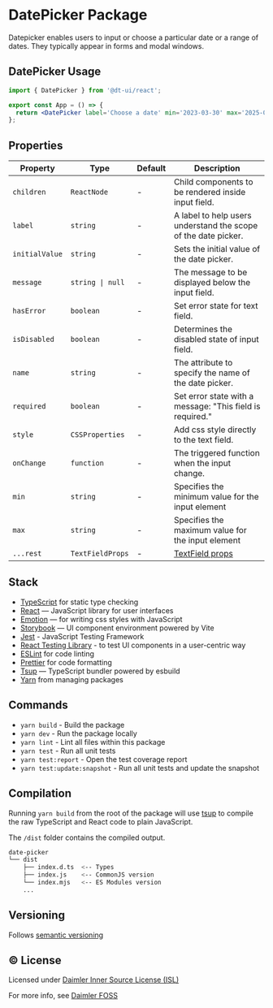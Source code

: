 # DatePicker Package

Datepicker enables users to input or choose a particular date or a range of dates. 
They typically appear in forms and modal windows.

## DatePicker Usage

```jsx
import { DatePicker } from '@dt-ui/react';

export const App = () => {
  return <DatePicker label='Choose a date' min='2023-03-30' max='2025-03-30' />;
};
```

## Properties

| Property       | Type             | Default | Description                                                                 |
| -------------- | ---------------- | ------- | --------------------------------------------------------------------------- |
| `children`     | `ReactNode`      | -       | Child components to be rendered inside input field.                         |
| `label`        | `string`         | -       | A label to help users understand the scope of the date picker.              |
| `initialValue` | `string`         | -       | Sets the initial value of the date picker.                                  |
| `message`      | `string \| null` | -       | The message to be displayed below the input field.                          |
| `hasError`     | `boolean`        | -       | Set error state for text field.                                             |
| `isDisabled`   | `boolean`        | -       | Determines the disabled state of input field.                               |
| `name`         | `string`         | -       | The attribute to specify the name of the date picker.                       |
| `required`     | `boolean`        | -       | Set error state with a message: "This field is required."                   |
| `style`        | `CSSProperties`  | -       | Add css style directly to the text field.                                   |
| `onChange`     | `function`       | -       | The triggered function when the input change.                               |
| `min`          | `string`         | -       | Specifies the minimum value for the input element                           |
| `max`          | `string`         | -       | Specifies the maximum value for the input element                           |
| `...rest`      | `TextFieldProps` | -       | [TextField props](/packages/react-packages/text-field/README.md#properties) |

## Stack

- [TypeScript](https://www.typescriptlang.org/) for static type checking
- [React](https://reactjs.org/) — JavaScript library for user interfaces
- [Emotion](https://emotion.sh/docs/introduction) — for writing css styles with JavaScript
- [Storybook](https://storybook.js.org/) — UI component environment powered by Vite
- [Jest](https://jestjs.io/) - JavaScript Testing Framework
- [React Testing Library](https://testing-library.com/) - to test UI components in a user-centric way
- [ESLint](https://eslint.org/) for code linting
- [Prettier](https://prettier.io) for code formatting
- [Tsup](https://github.com/egoist/tsup) — TypeScript bundler powered by esbuild
- [Yarn](https://yarnpkg.com/) from managing packages

## Commands

- `yarn build` - Build the package
- `yarn dev` - Run the package locally
- `yarn lint` - Lint all files within this package
- `yarn test` - Run all unit tests
- `yarn test:report` - Open the test coverage report
- `yarn test:update:snapshot` - Run all unit tests and update the snapshot

## Compilation

Running `yarn build` from the root of the package will use [tsup](https://tsup.egoist.dev/) to compile the raw TypeScript and React code to plain JavaScript.

The `/dist` folder contains the compiled output.

```bash
date-picker
└── dist
    ├── index.d.ts  <-- Types
    ├── index.js    <-- CommonJS version
    └── index.mjs   <-- ES Modules version
    ...
```

## Versioning

Follows [semantic versioning](https://semver.org/)

## &copy; License

Licensed under [Daimler Inner Source License (ISL)](LICENSE.md)

For more info, see [Daimler FOSS](https://git.t3.daimlertruck.com/tbf/daimler-inner-source-license)
